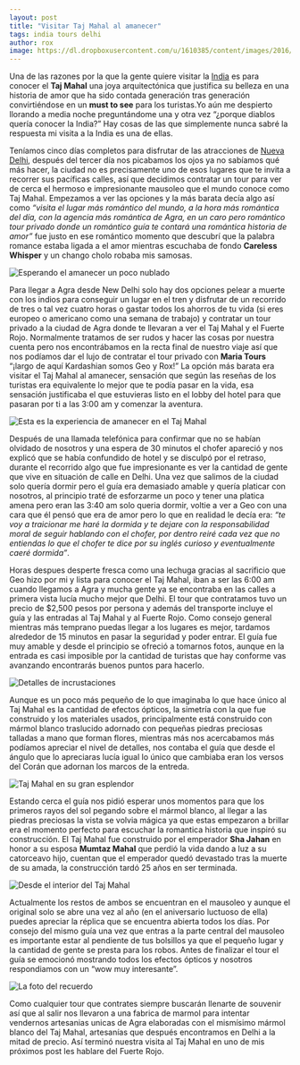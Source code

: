 ```yaml
---
layout: post
title: "Visitar Taj Mahal al amanecer"
tags: india tours delhi
author: rox
image: https://dl.dropboxusercontent.com/u/1610385/content/images/2016/05/IMG_0704.JPG
---
```


Una de las razones por la que la gente quiere visitar la [India](/tag/india/) es para conocer el **Taj Mahal** una joya arquitectónica que justifica su belleza en una historia de amor que ha sido contada generación tras generación convirtiéndose en un **must to see** para los turistas.Yo aún me despierto llorando a media noche preguntándome una y otra vez “¿porque diablos quería conocer la India?” Hay cosas de las que simplemente nunca sabré la respuesta mi visita a la India es una de ellas.

Teníamos cinco días completos para disfrutar de las atracciones de [Nueva Delhi](/tag/delhi), después del tercer día nos picabamos los ojos ya no sabíamos qué más hacer, la ciudad no es precisamente uno de esos lugares que te invita a recorrer sus pacíficas calles, así que decidimos contratar un tour para ver de cerca el hermoso e impresionante mausoleo que el mundo conoce como Taj Mahal. Empezamos a ver las opciones y la más barata decía algo así como *“visita el lugar más romántico del mundo, a la hora más romántica del día, con la agencia más romántica de Agra, en un caro pero romántico tour privado donde un romántico guía te contará una romántica historia de amor”* fue justo en ese romántico momento que descubrí que la palabra romance estaba ligada a el amor mientras escuchaba de fondo **Careless Whisper** y un chango cholo robaba mis samosas.

![Esperando el amanecer un poco nublado](https://dl.dropboxusercontent.com/u/1610385/content/images/2016/05/IMG_0663.JPG)

Para llegar a Agra desde New Delhi solo hay dos opciones pelear a muerte con los indios para conseguir un lugar en el tren y disfrutar de un recorrido de tres o tal vez cuatro horas o gastar todos los ahorros de tu vida (si eres europeo o americano como una semana de trabajo) y contratar un tour privado a la ciudad de Agra donde te llevaran a ver el Taj Mahal y el Fuerte Rojo. Normalmente tratamos de ser rudos y hacer las cosas por nuestra cuenta pero nos encontrábamos en la recta final de nuestro viaje así que nos podíamos dar el lujo de contratar el tour privado con **Maria Tours** “¡largo de aquí Kardashian somos Geo y Rox!” La opción más barata era visitar el Taj Mahal al amanecer, sensación que según las reseñas de los turistas era equivalente lo mejor que te podía pasar en la vida, esa sensación justificaba el que estuvieras listo en el lobby del hotel para que pasaran por ti a las 3:00 am y comenzar la aventura.

![Esta es la experiencia de amanecer en el Taj Mahal](https://dl.dropboxusercontent.com/u/1610385/content/images/2016/05/IMG_0697.JPG)

Después de una llamada telefónica para confirmar que no se habían olvidado de nosotros y una espera de 30 minutos el chofer apareció y nos explicó que se había confundido de hotel y se disculpó por el retraso, durante el recorrido algo que fue impresionante es ver la cantidad de gente que vive en situación de calle en Delhi. Una vez que salimos de la ciudad solo quería dormir pero el guía era demasiado amable y quería platicar con nosotros, al principio traté de esforzarme un poco y tener una platica amena pero eran las 3:40 am solo queria dormir, voltie a ver a Geo con una cara que él pensó que era de amor pero lo que en realidad le decía era: *“te voy a traicionar me haré la dormida y te dejare con la responsabilidad moral de seguir hablando con el chofer, por dentro reiré cada vez que no entiendas lo que el chofer te dice por su inglés curioso y eventualmente caeré dormida”*.

Horas despues desperte fresca como una lechuga gracias al sacrificio que Geo hizo por mi y lista para conocer el Taj Mahal, iban a ser las 6:00 am cuando llegamos a Agra y mucha gente ya se encontraba en las calles a primera vista lucía mucho mejor que Delhi. El tour que contratamos tuvo un precio de $2,500 pesos por persona y además del transporte incluye el guía y las entradas al Taj Mahal y al Fuerte Rojo. Como consejo general mientras más temprano puedas llegar a los lugares es mejor, tardamos alrededor de 15 minutos en pasar la seguridad y poder entrar. El guía fue muy amable y desde el principio se ofreció a tomarnos fotos, aunque en la entrada es casi imposible por la cantidad de turistas que hay conforme vas avanzando encontrarás buenos puntos para hacerlo.

![Detalles de incrustaciones](https://dl.dropboxusercontent.com/u/1610385/content/images/2016/05/IMG_0650.JPG)

Aunque es un poco más pequeño de lo que imaginaba lo que hace único al Taj Mahal es la cantidad de efectos ópticos, la simetría con la que fue construido y  los materiales usados, principalmente está construido con mármol blanco traslucido adornado con pequeñas piedras preciosas talladas a mano que forman flores, mientras más nos acercabamos más podíamos apreciar el nivel de detalles, nos contaba el guía que desde el ángulo que lo apreciaras lucía igual lo único que cambiaba eran los versos del Corán que adornan los marcos de la entreda.

![Taj Mahal en su gran esplendor](https://dl.dropboxusercontent.com/u/1610385/content/images/2016/05/IMG_0643.JPG)

Estando cerca el guía nos pidió esperar unos momentos para que los primeros rayos del sol pegando sobre el mármol blanco, al llegar a las piedras preciosas la vista se volvia mágica ya que estas empezaron a brillar era el momento perfecto para escuchar la romantica historia que inspiró su construcción. El Taj Mahal fue construido por el emperador **Sha Jahan** en honor a su esposa **Mumtaz Mahal** que perdió la vida dando a luz a su catorceavo hijo, cuentan que el emperador quedó devastado tras la muerte de su amada, la construcción tardó 25 años en ser terminada. 

![Desde el interior del Taj Mahal](https://dl.dropboxusercontent.com/u/1610385/content/images/2016/05/IMG_0694.JPG)

Actualmente los restos de ambos se encuentran en el mausoleo y aunque el original solo se abre una vez al año (en el aniversario luctuoso de ella) puedes apreciar la réplica que se encuentra abierta todos los días. Por consejo del mismo guía una vez que entras a la parte central del mausoleo es importante estar al pendiente de tus bolsillos ya que el pequeño  lugar y la cantidad de gente se presta para los robos. Antes de finalizar el tour el guía se emocionó mostrando todos los efectos ópticos y nosotros respondiamos con un “wow muy interesante”.

![La foto del recuerdo](https://dl.dropboxusercontent.com/u/1610385/content/images/2016/05/IMG_0627.JPG)

Como cualquier tour que contrates siempre buscarán llenarte de souvenir así que al salir nos llevaron a una fabrica de marmol para intentar vendernos artesanias unicas de Agra elaboradas con el mismísimo mármol blanco del Taj Mahal, artesanías que después encontramos en Delhi a la mitad de precio. Así terminó nuestra visita al Taj Mahal en uno de mis próximos post les hablare del Fuerte Rojo.

